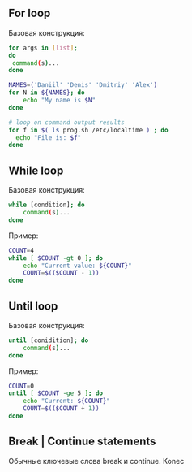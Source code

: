 ## For loop

Базовая конструкция:
```bash
for args in [list];
do
 command(s)...
done
```

```bash
NAMES=('Daniil' 'Denis' 'Dmitriy' 'Alex')
for N in ${NAMES}; do
	echo "My name is $N"
done

# loop on command output results
for f in $( ls prog.sh /etc/localtime ) ; do
  echo "File is: $f"
done
```

## While loop

Базовая конструкция:
```bash
while [condition]; do
	command(s)...
done
```

Пример:
```bash
COUNT=4
while [ $COUNT -gt 0 ]; do
	echo "Current value: ${COUNT}"
	COUNT=$(($COUNT - 1))
done
```

## Until loop

Базовая конструкция:
```bash
until [conidition]; do
	command(s)...
done
```

Пример:
```bash
COUNT=0
until [ $COUNT -ge 5 ]; do
	echo "Current: ${COUNT}"
	COUNT=$(($COUNT + 1))
done
```

## Break | Continue statements

Обычные ключевые слова break и continue. Konec